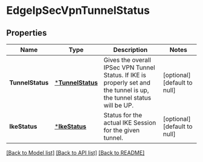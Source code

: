 # EdgeIpSecVpnTunnelStatus

## Properties
Name | Type | Description | Notes
------------ | ------------- | ------------- | -------------
**TunnelStatus** | [***TunnelStatus**](TunnelStatus.md) | Gives the overall IPSec VPN Tunnel Status. If IKE is properly set and the tunnel is up, the tunnel status will be UP. | [optional] [default to null]
**IkeStatus** | [***IkeStatus**](IkeStatus.md) | Status for the actual IKE Session for the given tunnel. | [optional] [default to null]

[[Back to Model list]](../README.md#documentation-for-models) [[Back to API list]](../README.md#documentation-for-api-endpoints) [[Back to README]](../README.md)


